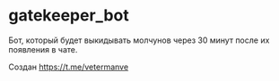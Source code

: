 # gatekeeper_bot

Бот, который будет выкидывать молчунов через 30 минут после их появления в чате.

Создан https://t.me/vetermanve

